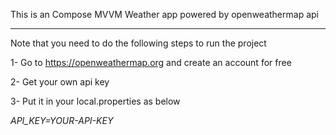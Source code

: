 This is an Compose MVVM Weather app powered by openweathermap api

------------------------------------------------------------------------

Note that you need to do the following steps to run the project

1- Go to https://openweathermap.org and create an account for free

2- Get your own api key 

3- Put it in your local.properties as below
 
 *API_KEY=YOUR-API-KEY*
